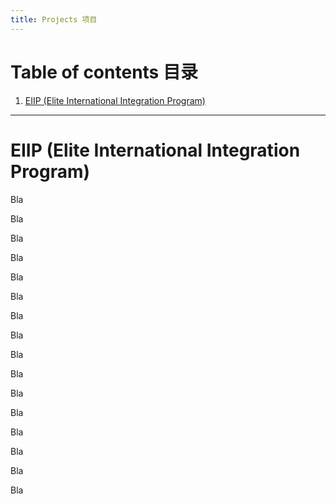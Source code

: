 ```yaml
---
title: Projects 项目
---
```


# Table of contents 目录

1. [EIIP (Elite International Integration Program)](#eiip-elite-international-integration-program)

***

# EIIP (Elite International Integration Program)

Bla

Bla

Bla

Bla

Bla

Bla

Bla

Bla

Bla

Bla

Bla

Bla

Bla

Bla

Bla

Bla
